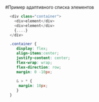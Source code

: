 #Пример адаптивного списка элементов

```typescript
  <div class="container"> 
    <div>element</div>
    <div>element</div>
    {....}
  </div>
```

```css 
  .container {
     display: flex;
     align-items:center;
     justify-content: center;
     flex-wrap: wrap;
     flex-direction: row;
     margin: 0 -10px;
  
     & > * {
      margin: 10px;
     }
  }
```
